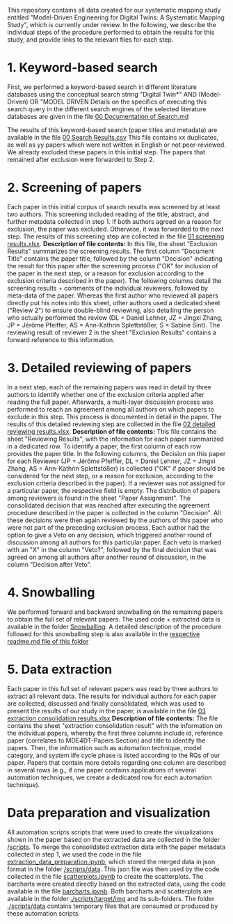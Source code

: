 This repository contains all data created for our systematic mapping study entitled "Model-Driven Engineering for Digital Twins: A Systematic Mapping Study", which is currently under review.
In the following, we describe the individual steps of the procedure performed to obtain the results for this study, and provide links to the relevant files for each step.

# 1. Keyword-based search
First, we performed a keyword-based search in different literature databases using the conceptual search string 
"Digital Twin*" AND (Model-Driven) OR "MODEL DRIVEN
Details on the specifics of executing this search query in the different search engines of the selected literature databases are given in the file [00 Documentation of Search.md](./00%20Documentation%20of%20Search.md)

The results of this keyword-based search (paper titles and metadata) are available in the file [00 Search Results.csv](./00%20Search%20Results.csv)
This file contains xx duplicates, as well as yy papers which were not written in English or not peer-reviewed. We already excluded these papers in this initial step. The papers that remained after exclusion were forwarded to Step 2.

# 2. Screening of papers
Each paper in this initial corpus of search results was screened by at least two authors. This screening included reading of the title, abstract, and further metadata collected in step 1. If both authors agreed on a reason for exclusion, the paper was excluded. Otherwise, it was forwarded to the next step. The results of this screening step are collected in the file [01 screening results.xlsx](./01%20screening%20results.xlsx).
**Description of file contents:** In this file, the sheet "Exclusion Results" summarizes the screening results. The first column "Document Title" contains the paper title, followed by the column "Decision" indicating the result for this paper after the screening process ("OK" for inclusion of the paper in the next step, or a reason for exclusion according to the exclusion criteria described in the paper). The following columns detail the screening results + comments of the individual reviewers, followed by meta-data of the paper. Whereas the first author who reviewed all papers directly put his notes into this sheet, other authors used a dedicated sheet ("Review 2") to ensure double-blind reviewing, also detailing the person who actually performed the review (DL = Daniel Lehner, JZ = Jingxi Zhang, JP = Jérôme Pfeiffer, AS = Ann-Kathrin Splettstößer, S = Sabine Sint). The reviewing result of reviewer 2 in the sheet "Exclusion Results" contains a forward reference to this information.

# 3. Detailed reviewing of papers
In a next step, each of the remaining papers was read in detail by three authors to identify whether one of the exclusion criteria applied after reading the full paper. Afterwards, a multi-layer discussion process was performed to reach an agreement among all authors on which papers to exclude in this step. This process is documented in detail in the paper. The results of this detailed reviewing step are collected in the file [02 detailed reviewing results.xlsx](./02%20detailed%20reviewing%20results.xlsx).
**Description of file contents:** This file contains the sheet "Reviewing Results", with the information for each paper summarized in a dedicated row. To identify a paper, the first column of each row provides the paper title. In the following columns, the Decision on this paper for each Reviewer (JP = Jérôme Pfeiffer, DL = Daniel Lehner, JZ = Jingxi Zhang, AS = Ann-Kathrin Splettstößer) is collected ("OK" if paper should be considered for the next step, or a reason for exclusion, according to the exclusion criteria described in the paper). If a reviewer was not assigned for a particular paper, the respective field is empty. The distribution of papers among reviewers is found in the sheet "Paper Assignment". The consolidated decision that was reached after executing the agreement procedure described in the paper is collected in the column "Decision". All these decisions were then again reviewed by the authors of this paper who were not part of the preceding exclusion process. Each author had the option to give a Veto on any decision, which triggered another round of discussion among all authors for this particular paper. Each veto is marked with an "X" in the column "Veto?", followed by the final decision that was agreed on among all authors after another round of discussion, in the column "Decision after Veto".

# 4. Snowballing
We performed forward and backward snowballing on the remaining papers to obtain the full set of relevant papers. The used code + extracted data is available in the folder [Snowballing](./snowballing/). A detailed description of the procedure followed for this snowballing step is also available in the [respective readme.md file of this folder](-/snowballing/readme.md)


# 5. Data extraction
Each paper in this full set of relevant papers was read by three authors to extract all relevant data. The results for individual authors for each paper are collected, discussed and finally consolidated, which was used to present the results of our study in the paper, is available in the file [03 extraction consolidation results.xlsx](./03%20extraction%20consolidation%20results.xlsx)
**Description of file contents:** The file contains the sheet "extraction consolidation result" with the information on the individual papers, whereby the first three columns include id, reference paper (correlates to MDE4DT-Papers Section) and title to identify the papers. Then, the information such as automation technique, model category, and system life cycle phase is listed according to the RQs of our paper. Papers that contain more details regarding one column are described in several rows  (e.g., if one paper contains applications of several automation techniques, we create a dedicated row for each automation technique).


# Data preparation and visualization
All automation scripts scripts that were used to create the visualizations shown in the paper based on the extracted data are collected in the folder [/scripts](./scripts).
To merge the consolidated extraction data with the paper metadata collected in step 1, we used the code in the file [extraction_data_preparation.ipynb](./scripts/extraction_data_preparation.ipynb), which stored the merged data in json format in the folder [/scripts/data](./scripts/data/).
This json file was then used by the code collected in the file [scatterplots.ipynb](./scripts/scatterplots.ipynb) to create the scatterplots. The barcharts were created directly based on the extracted data, using the code available in the file [barcharts.ipynb](./data/barcharts.ipynb). Both barcharts and scatterplots are available in the folder [./scripts/target/img](./scripts/target/img/) and its sub-folders. The folder [./scripts/data](./scripts/data/) contains temporary files that are consumed or produced by these automation scripts.
